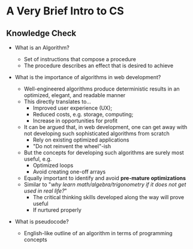 # A Very Brief Intro to CS

## Knowledge Check

- What is an Algorithm?

  - Set of instructions that compose a procedure
  - The procedure describes an effect that is desired to achieve

- What is the importance of algorithms in web development?

  - Well-engineered algorithms produce deterministic results in an optimized, elegant, and readable manner
  - This directly translates to...
    - Improved user experience (UX);
    - Reduced costs, e.g. storage, computing;
    - Increase in opportunities for profit
  - It can be argued that, in web development, one can get away with not developing such sophisticated algorithms from scratch
    - Rely on existing optimized applications
    - "Do not reinvent the wheel"-ish
  - But the concepts for developing such algorithms are surely most useful, e.g.
    - Optimized loops
    - Avoid creating one-off arrays
  - Equally important to identify and avoid **pre-mature optimizations**
  - Similar to "_why learn math/algebra/trigonometry if it does not get used in real life?_"
    - The critical thinking skills developed along the way will prove useful
    - If nurtured properly

- What is pseudocode?

  - English-like outline of an algorithm in terms of programming concepts
